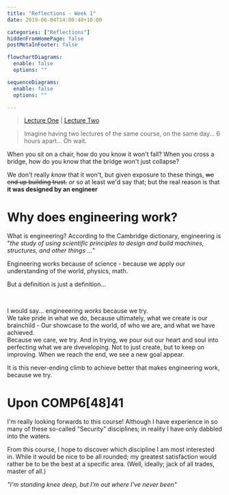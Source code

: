 ```yaml
---
title: "Reflections - Week 1"
date: 2019-06-04T14:00:40+10:00

categories: ["Reflections"]
hiddenFromHomePage: false
postMetaInFooter: false

flowchartDiagrams:
  enable: false
  options: ""

sequenceDiagrams: 
  enable: false
  options: ""

---
```


> [Lecture One](../lec01) | [Lecture Two](../lec02)



> Imagine having two lectures of the same course, on the same day... 6 hours apart... Oh wait.

When you sit on a chair, how do you know it won't fall?
When you cross a bridge, how do you know that the bridge won't just collapse?

We don't really _know_ that it won't, but given exposure to these things, <s>we end up building trust.</s> _or_ so at least we'd say that; but the real reason is that **it was designed by an engineer**

# Why does engineering work?

What is engineering? According to the Cambridge dictionary, engineering is "_the study of using scientific principles to design and build machines, structures, and other things ..._"

Engineering works because of science - because we apply our understanding of the world, physics, math.

But a definition is just a definition...  

&nbsp;  

I would say... engineeering _works_ because we try.  
We take pride in what we do, because ultimately, what we create is our brainchild - Our showcase to the world, of who we are, and what we have achieved.  
Because we care, we try. And in trying, we pour out our heart and soul into perfecting what we are dveveloping. Not to just create, but to keep on improving. When we reach the end, we see a new goal appear.

It is this never-ending climb to achieve better that makes engineering work, because we try.

# Upon COMP6[48]41
I'm really looking forwards to this course! Although I have experience in so many of these so-called "Security" disciplines; in reality I have only dabbled into the waters.

From this course, I hope to discover which discipline I am most interested in. While it would be nice to be all rounded; my greatest satisfaction would rather be to be the best at a specific area. (Well, ideally; jack of all trades, master of all.)



_"I'm standing knee deep, but I'm out where I've never been"_